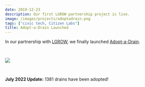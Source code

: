 ```yaml
---
date: 2019-12-23
description: Our first LGROW partnership project is live.
image: /images/projects/adoptadrain.png
tags: ["civic tech, Citizen Labs"]
title: Adopt-a-Drain Launched
---
```


In our partnership with [LGROW](https://www.lgrow.org/), we finally launched [Adopt-a-Drain](https://www.adoptadrain-lgrow.org/).

<br>

![](/images/projects/adoptadrain.png)

<br>

**July 2022 Update:** 1381 drains have been adopted!
